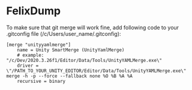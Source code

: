 # FelixDump


To make sure that git merge will work fine, add following code to your .gitconfig file (/c/Users/user_name/.gitconfig):

```
[merge "unityyamlmerge"]
	name = Unity SmartMerge (UnityYamlMerge)
	# example: "/c/Dev/2020.3.26f1/Editor/Data/Tools/UnityYAMLMerge.exe\"
	driver = \"/PATH_TO_YOUR_UNITY_EDITOR/Editor/Data/Tools/UnityYAMLMerge.exe\" merge -h -p --force --fallback none %O %B %A %A
	recursive = binary
```
